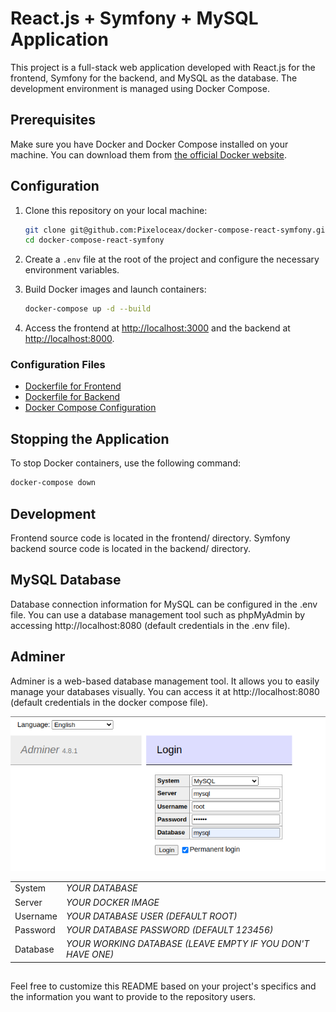 # React.js + Symfony + MySQL Application

This project is a full-stack web application developed with React.js for the frontend, Symfony for the backend, and MySQL as the database. The development environment is managed using Docker Compose.

## Prerequisites

Make sure you have Docker and Docker Compose installed on your machine. You can download them from [the official Docker website](https://www.docker.com/).

## Configuration

1. Clone this repository on your local machine:

   ```bash
   git clone git@github.com:Pixeloceax/docker-compose-react-symfony.git
   cd docker-compose-react-symfony
   ```

2. Create a `.env` file at the root of the project and configure the necessary environment variables.

3. Build Docker images and launch containers:

   ```bash
   docker-compose up -d --build
   ```

4. Access the frontend at [http://localhost:3000](http://localhost:3000) and the backend at [http://localhost:8000](http://localhost:8000).

### Configuration Files

- [Dockerfile for Frontend](./frontend/harmonyheaven/Dockerfile)
- [Dockerfile for Backend](./backend/harmonyheaven/Dockerfile)
- [Docker Compose Configuration](./docker-compose.yml)

## Stopping the Application

To stop Docker containers, use the following command:

```bash
docker-compose down
```

## Development

Frontend source code is located in the frontend/ directory.
Symfony backend source code is located in the backend/ directory.

## MySQL Database

Database connection information for MySQL can be configured in the .env file. You can use a database management tool such as phpMyAdmin by accessing http://localhost:8080 (default credentials in the .env file).

## Adminer

Adminer is a web-based database management tool. It allows you to easily manage your databases visually. You can access it at http://localhost:8080 (default credentials in the docker compose file).

![Adminer Default Login](adminer_default_mysql_login.png)

|          |                                                             |
| -------- | ----------------------------------------------------------- |
| System   | _YOUR DATABASE_                                             |
| Server   | _YOUR DOCKER IMAGE_                                         |
| Username | _YOUR DATABASE USER (DEFAULT ROOT)_                         |
| Password | _YOUR DATABASE PASSWORD (DEFAULT 123456)_                   |
| Database | _YOUR WORKING DATABASE (LEAVE EMPTY IF YOU DON'T HAVE ONE)_ |

##

Feel free to customize this README based on your project's specifics and the information you want to provide to the repository users.
